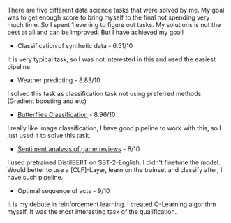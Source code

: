There are five different data science tasks that were solved by me.
My goal was to get enough score to bring myself to the final not spending very much time.
So I spent 1 evening to figure out tasks. My solutions is not the best at all and can be improved. But I have achieved my goal!

* Classification of synthetic data - 6.51/10

It is very typical task, so I was not interested in this and used the easiest pipeline.
* Weather predicting - 8.83/10

I solved this task as classification task not using preferred methods (Gradient boosting and etc)
* [Butterflies Classification](./butterflies/butterflies.ipynb) - 8.96/10

I really like image classification, I have good pipeline to work with this, so I just used it to solve this task.
* [Sentiment analysis of game reviews](./games/choiseofthegame.ipynb) - 8/10

I used pretrained DistilBERT on SST-2-English. I didn't finetune the model. Would better to use a [CLF]-Layer, learn on the trainset and classify after, I have such pipeline.
* Optimal sequence of acts - 9/10

It is my debute in reinforcement learning. I created Q-Learning algorithm myself. It was the most interesting task of the qualification.
